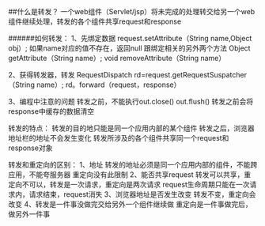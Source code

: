 ##什么是转发？
一个web组件（Servlet/jsp）将未完成的处理转交给另一个web组件继续处理，转发的各个组件共享request和response

######如何转发：
1、先绑定数据
request.setAttribute（String name,Object obj）;
如果name对应的值不存在，返回null
跟绑定相关的另外两个方法
Object getAttribute（String name）;
void removeAttribute（String name）

2、获得转发器，转发
RequestDispatch rd=request.getRequestSuspatcher（String name）;
rd。forward（request，response）


3、编程中注意的问题
转发之前，不能执行out.close() out.flush()
转发之前会将response中缓存的数据清空

转发的特点：
转发的目的地只能是同一个应用内部的某个组件
转发之后，浏览器地址栏的地址不会发生变化
转发所涉及的各个组件共享同一个request和response对象

转发和重定向的区别：
1、地址
转发的地址必须是同一个应用内部的组件，不能跨应用，不能夸服务器
重定向没有此限制
2、能否共享request
转发可以共享，重定向不可以，转发是一次请求，重定向是两次请求
request生命周期只能在一次请求内，请求结束，request消失
3、浏览器地址是否发生改变
转发不变，重定向会改变
4、转发是一件事没做完交给另外一个组件继续做
重定向是一件事做完后，做另外一件事

